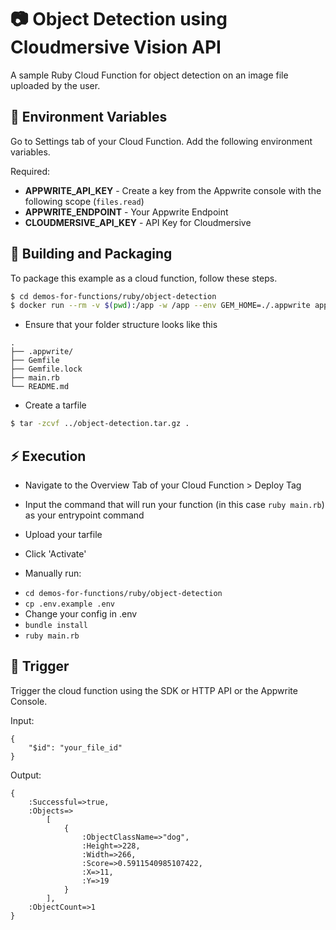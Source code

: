 # 📷 Object Detection using Cloudmersive Vision API
A sample Ruby Cloud Function for object detection on an image file uploaded by the user. 

## 📝 Environment Variables
Go to Settings tab of your Cloud Function. Add the following environment variables.

Required:
* **APPWRITE_API_KEY** - Create a key from the Appwrite console with the following scope (`files.read`)
* **APPWRITE_ENDPOINT** - Your Appwrite Endpoint
* **CLOUDMERSIVE_API_KEY** - API Key for Cloudmersive

## 🚀 Building and Packaging
To package this example as a cloud function, follow these steps.

```bash
$ cd demos-for-functions/ruby/object-detection
$ docker run --rm -v $(pwd):/app -w /app --env GEM_HOME=./.appwrite appwrite/env-ruby-3.0:1.0.0 bundle install
```
* Ensure that your folder structure looks like this
```
.
├── .appwrite/
├── Gemfile
├── Gemfile.lock
├── main.rb
└── README.md
```

* Create a tarfile

```bash
$ tar -zcvf ../object-detection.tar.gz .
```

## ⚡ Execution
* Navigate to the Overview Tab of your Cloud Function > Deploy Tag
* Input the command that will run your function (in this case `ruby main.rb`) as your entrypoint command
* Upload your tarfile
* Click 'Activate'

* Manually run:
- `cd demos-for-functions/ruby/object-detection`
- `cp .env.example .env`
- Change your config in .env
- `bundle install`
- `ruby main.rb`

## 🎯 Trigger
Trigger the cloud function using the SDK or HTTP API or the Appwrite Console.

Input:
```
{
	"$id": "your_file_id"
}
```

Output:
```
{
	:Successful=>true, 
	:Objects=>
		[
			{
				:ObjectClassName=>"dog", 
				:Height=>228, 
				:Width=>266, 
				:Score=>0.5911540985107422, 
				:X=>11, 
				:Y=>19
			}
		], 
	:ObjectCount=>1
}
```